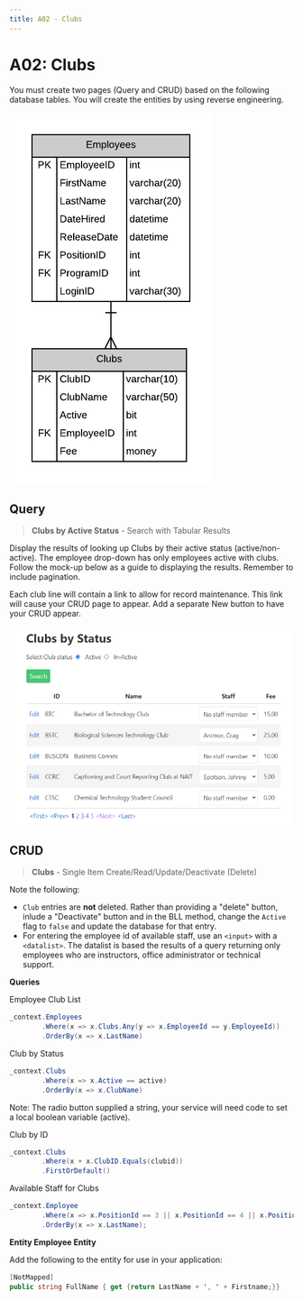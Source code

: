 ```yaml
---
title: A02 - Clubs
---
```

# A02: Clubs

You must create two pages (Query and CRUD) based on the following database tables. You will create the entities by using reverse engineering.

![ERD for A02](./A02.png)

## Query

> **Clubs by Active Status** - Search with Tabular Results

Display the results of looking up Clubs by their active status (active/non-active). The employee drop-down has only employees active with clubs. Follow the mock-up below as a guide to displaying the results. Remember to include pagination.

Each club line will contain a link to allow for record maintenance. This link will cause your CRUD page to appear. Add a separate New button to have your CRUD appear.

![Query Results](./A02Mockup.png)

## CRUD

> **Clubs** - Single Item Create/Read/Update/Deactivate (Delete)

Note the following:

- `Club` entries are **not** deleted. Rather than providing a "delete" button, inlude a "Deactivate" button and in the BLL method, change the `Active` flag to `false` and update the database for that entry.
- For entering the employee id of available staff, use an `<input>` with a `<datalist>`. The datalist is based the results of a query returning only employees who are instructors, office administrator or technical support.


**Queries**

Employee Club List

```csharp
_context.Employees
        .Where(x => x.Clubs.Any(y => x.EmployeeId == y.EmployeeId))
        .OrderBy(x => x.LastName)
```

Club by Status

```csharp
_context.Clubs
        .Where(x => x.Active == active)
        .OrderBy(x => x.ClubName)
```

Note: The radio button supplied a string, your service will need code to set a local boolean variable (active). 

Club by ID

```csharp
_context.Clubs
        .Where(x + x.ClubID.Equals(clubid))
        .FirstOrDefault()
```

Available Staff for Clubs

```csharp
_context.Employee
        .Where(x => x.PositionId == 3 || x.PositionId == 4 || x.PositionId == 5)
        .OrderBy(x => x.LastName);
```

**Entity Employee Entity**

Add the following to the entity for use in your application:

```csharp
[NotMapped]
public string FullName { get {return LastName + ', ' + Firstname;}}
```
